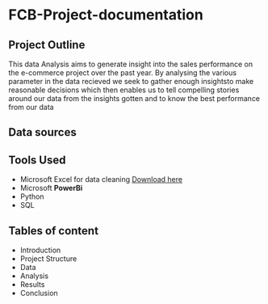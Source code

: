 # FCB-Project-documentation
## Project Outline

This data Analysis aims to generate insight into the sales performance on the e-commerce project over the past year. By analysing the various parameter in the data recieved we seek to gather enough insightsto make reasonable decisions which then enables us to tell compelling stories around our data from the insights gotten and to know the best performance from our data

## Data sources

## Tools Used

- Microsoft Excel for data cleaning [Download here](https://microsoft.com)
- Microsoft **PowerBi**
- Python
- SQL

## Tables of content
- Introduction
- Project Structure
- Data
- Analysis
- Results
- Conclusion
###
